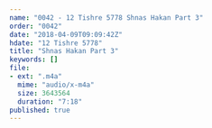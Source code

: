 ```yaml
---
name: "0042 - 12 Tishre 5778 Shnas Hakan Part 3"
order: "0042"
date: "2018-04-09T09:09:42Z"
hdate: "12 Tishre 5778"
title: "Shnas Hakan Part 3"
keywords: []
file:
- ext: ".m4a"
  mime: "audio/x-m4a"
  size: 3643564
  duration: "7:18"
published: true
---
```


